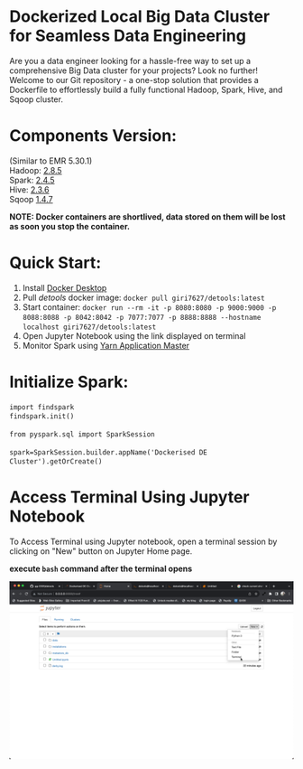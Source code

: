 # Dockerized Local Big Data Cluster for Seamless Data Engineering

Are you a data engineer looking for a hassle-free way to set up a comprehensive Big Data cluster for your projects? Look no further! Welcome to our Git repository - a one-stop solution that provides a Dockerfile to effortlessly build a fully functional Hadoop, Spark, Hive, and Sqoop cluster.

# Components Version:
  
(Similar to EMR 5.30.1)  
Hadoop: [2.8.5](https://hadoop.apache.org/docs/r2.8.5/)  
Spark: [2.4.5](https://spark.apache.org/docs/2.4.5/)  
Hive: [2.3.6](https://hive.apache.org/)  
Sqoop [1.4.7](https://sqoop.apache.org/docs/1.4.7/SqoopUserGuide.html)  
  

**NOTE: Docker containers are shortlived, data stored on them will be lost as soon you stop the container.** 

# Quick Start:
1. Install [Docker Desktop](https://www.docker.com/products/docker-desktop/)
2. Pull _detools_ docker image: `docker pull giri7627/detools:latest`  
3. Start container: `docker run --rm -it -p 8080:8080 -p 9000:9000 -p 8088:8088 -p 8042:8042 -p 7077:7077 -p 8888:8888 --hostname localhost giri7627/detools:latest`  
4. Open Jupyter Notebook using the link displayed on terminal
5. Monitor Spark using [Yarn Application Master](http://localhost:8088)

# Initialize Spark:

```
import findspark
findspark.init()

from pyspark.sql import SparkSession

spark=SparkSession.builder.appName('Dockerised DE Cluster').getOrCreate()
```

# Access Terminal Using Jupyter Notebook

To Access Terminal using Jupyter notebook, open a terminal session by clicking on "New" button on Jupyter Home page.
 
 **execute `bash` command after the terminal opens**

![Open Terminal](images/jp_terminal.png)

